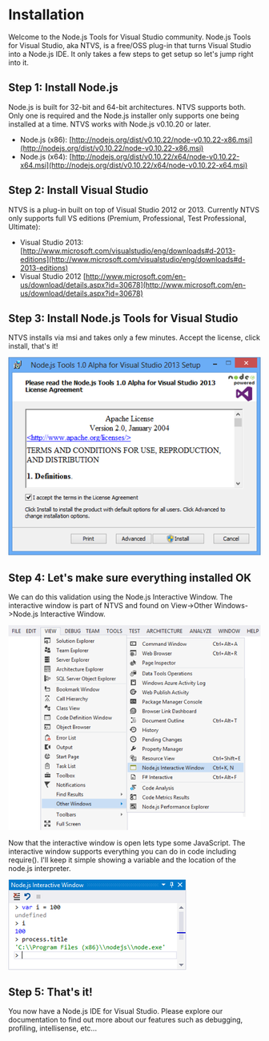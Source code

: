 Installation
============

Welcome to the Node.js Tools for Visual Studio community. Node.js Tools for Visual Studio, aka NTVS, is a free/OSS plug-in that turns Visual Studio into a Node.js IDE. It only takes a few steps to get setup so let's jump right into it.

Step 1: Install Node.js
-----------------------
Node.js is built for 32-bit and 64-bit architectures. NTVS supports both. Only one is required and the Node.js installer only supports one being installed at a time.  NTVS works with Node.js v0.10.20 or later.

* Node.js (x86): [http://nodejs.org/dist/v0.10.22/node-v0.10.22-x86.msi](http://nodejs.org/dist/v0.10.22/node-v0.10.22-x86.msi)
* Node.js (x64): [http://nodejs.org/dist/v0.10.22/x64/node-v0.10.22-x64.msi](http://nodejs.org/dist/v0.10.22/x64/node-v0.10.22-x64.msi)

Step 2: Install Visual Studio
-----------------------------
NTVS is a plug-in built on top of Visual Studio 2012 or 2013. Currently NTVS only supports full VS editions (Premium, Professional, Test Professional, Ultimate):

* Visual Studio 2013: [http://www.microsoft.com/visualstudio/eng/downloads#d-2013-editions](http://www.microsoft.com/visualstudio/eng/downloads#d-2013-editions)
* Visual Studio 2012 [http://www.microsoft.com/en-us/download/details.aspx?id=30678](http://www.microsoft.com/en-us/download/details.aspx?id=30678)

Step 3: Install Node.js Tools for Visual Studio
-----------------------------------------------
NTVS installs via msi and takes only a few minutes. Accept the license, click install, that's it!

![MSI](Images\InstallationMSI.png)

Step 4: Let's make sure everything installed OK
-----------------------------------------------
We can do this validation using the Node.js Interactive Window.  The interactive window is part of NTVS and found on View->Other Windows->Node.js Interactive Window.

![Node.js Interactive Window](Images\InstallationREPLCommand.png)

Now that the interactive window is open lets type some JavaScript. The interactive window supports everything you can do in code including require(). I'll keep it simple showing a variable and the location of the node.js interpreter.

![Node.js Interactive Window](Images\InstallationREPL.png)

Step 5: That's it!
------------------
You now have a Node.js IDE for Visual Studio. Please explore our documentation to find out more about our features such as debugging, profiling, intellisense, etc...
